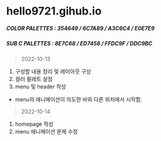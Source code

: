 # hello9721.gihub.io

##### COLOR PALETTES : 354649 / 6C7A89 / A3C6C4 / E0E7E9
##### SUB C PALETTES : 8E7C68 / ED7458 / FFDC9F / DDC9BC

> 2022-10-13
  1. 구성할 내용 정리 및 레이아웃 구상
  2. 컬러 팔레트 설정
  3. menu 및 header 작성
  
  * menu의 애니메이션이 의도한 바와 다른 위치에서 시작함.

> 2022-10-14
  1. homepage 작성
  2. menu 애니메이션 문제 수정
